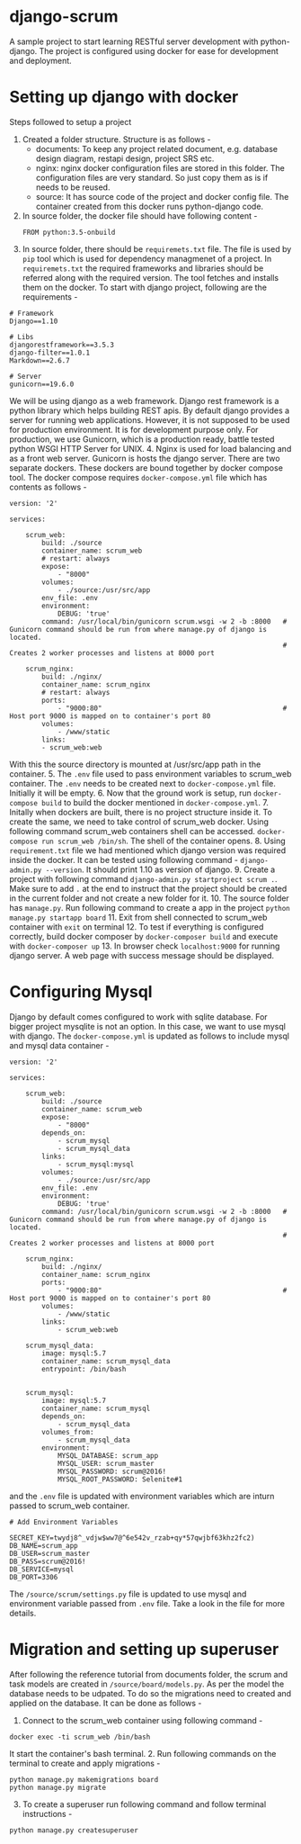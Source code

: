 # django-scrum
A sample project to start learning RESTful server development with python-django. The project is configured using docker for 
ease for development and deployment.

# Setting up django with docker

Steps followed to setup a project
1. Created a folder structure. Structure is as follows - 
    - documents: To keep any project related document, e.g. database design diagram, restapi design, project SRS etc.
    - nginx: nginx docker configuration files are stored in this folder. The configuration files are very standard. So just copy them as is
    if needs to be reused.  
    - source: It has source code of the project and docker config file. The container created from this docker runs python-django code. 
2. In source folder, the docker file should have following content -
    ```
    FROM python:3.5-onbuild
    ```
3. In source folder, there should be `requiremets.txt` file. The file is used by `pip` tool which is used for dependency managmenet of a project.
In `requiremets.txt` the required frameworks and libraries should be referred along with the required version. The tool fetches and installs them 
on the docker. To start with django project, following are the requirements - 
```
# Framework
Django==1.10

# Libs 
djangorestframework==3.5.3
django-filter==1.0.1
Markdown==2.6.7

# Server
gunicorn==19.6.0
```
We will be using django as a web framework. Django rest framework is a python library which helps building REST apis. By default django provides a server
for running web applications. However, it is not supposed to be used for production environment. It is for development purpose only. For production, we 
use Gunicorn, which is a production ready, battle tested python WSGI HTTP Server for UNIX.
4. Nginx is used for load balancing and as a front web server. Gunicorn is hosts the django server. There are two separate dockers. These dockers are
bound together by docker compose tool. The docker compose requires `docker-compose.yml` file which has contents as follows -
```
version: '2'

services:

    scrum_web:
        build: ./source
        container_name: scrum_web 
        # restart: always
        expose:
            - "8000"
        volumes:
            - ./source:/usr/src/app
        env_file: .env
        environment:
            DEBUG: 'true'
        command: /usr/local/bin/gunicorn scrum.wsgi -w 2 -b :8000   # Gunicorn command should be run from where manage.py of django is located.
                                                                    # Creates 2 worker processes and listens at 8000 port

    scrum_nginx:
        build: ./nginx/
        container_name: scrum_nginx
        # restart: always
        ports:
            - "9000:80"                                             # Host port 9000 is mapped on to container's port 80
        volumes:
            - /www/static
        links:
        - scrum_web:web
```
With this the source directory is mounted at /usr/src/app path in the container.
5. The `.env` file used to pass environment variables to scrum_web container. The `.env` needs to be created next to `docker-compose.yml` file. Initially 
it will be empty. 
6. Now that the ground work is setup, run `docker-compose build` to build the docker mentioned in `docker-compose.yml`.
7. Initally when dockers are built, there is no project structure inside it. To create the same, we need to take control of scrum_web docker. Using 
following command scrum_web containers shell can be accessed. 
`docker-compose run scrum_web /bin/sh`. The shell of the container opens. 
8. Using `requirement.txt` file we had mentioned which django version was required inside the docker. It can be tested using following command - 
`django-admin.py --version`. It should print 1.10 as version of django. 
9. Create a project with following command `django-admin.py startproject scrum .`. Make sure to add `.` at the end to instruct that the project should
be created in the current folder and not create a new folder for it. 
10. The source folder has `manage.py`. Run following command to create a app in the project `python manage.py startapp board`
11. Exit from shell connected to scrum_web container with `exit` on terminal
12. To test if everything is configured correctly, build docker composer by `docker-composer build` and execute with `docker-composer up`
13. In browser check `localhost:9000` for running django server. A web page with success message should be displayed.

# Configuring Mysql
Django by default comes configured to work with sqlite database. For bigger project mysqlite is not an option. In this case, we want to use mysql with 
django. The `docker-compose.yml` is updated as follows to include mysql and mysql data container -
```
version: '2'

services:

    scrum_web:
        build: ./source
        container_name: scrum_web 
        expose:
            - "8000"
        depends_on:
            - scrum_mysql
            - scrum_mysql_data
        links:
            - scrum_mysql:mysql
        volumes:
            - ./source:/usr/src/app
        env_file: .env
        environment:
            DEBUG: 'true'
        command: /usr/local/bin/gunicorn scrum.wsgi -w 2 -b :8000   # Gunicorn command should be run from where manage.py of django is located.
                                                                    # Creates 2 worker processes and listens at 8000 port

    scrum_nginx:
        build: ./nginx/
        container_name: scrum_nginx
        ports:
            - "9000:80"                                             # Host port 9000 is mapped on to container's port 80
        volumes:
            - /www/static
        links:
            - scrum_web:web

    scrum_mysql_data:
        image: mysql:5.7
        container_name: scrum_mysql_data
        entrypoint: /bin/bash


    scrum_mysql:
        image: mysql:5.7
        container_name: scrum_mysql
        depends_on:
            - scrum_mysql_data
        volumes_from:
            - scrum_mysql_data
        environment:
            MYSQL_DATABASE: scrum_app
            MYSQL_USER: scrum_master
            MYSQL_PASSWORD: scrum@2016!
            MYSQL_ROOT_PASSWORD: Selenite#1
```
and the `.env` file is updated with environment variables which are inturn passed to scrum_web container. 
```
# Add Environment Variables

SECRET_KEY=twydj8^_vdjw$ww7@^6e542v_rzab+qy*57qwjbf63khz2fc2)
DB_NAME=scrum_app
DB_USER=scrum_master
DB_PASS=scrum@2016!
DB_SERVICE=mysql
DB_PORT=3306
```
The `/source/scrum/settings.py` file is updated to use mysql and environment variable passed from `.env` file. Take a look in the file for more details.


# Migration and setting up superuser
After following the reference tutorial from documents folder, the scrum and task models are created in `/source/board/models.py`. As per the model the 
database needs to be udpated. To do so the migrations need to created and applied on the database. It can be done as follows - 
1. Connect to the scrum_web container using following command - 
```
docker exec -ti scrum_web /bin/bash
``` 
It start the container's bash terminal. 
2. Run following commands on the terminal to create and apply migrations -
```
python manage.py makemigrations board
python manage.py migrate
```
3. To create a superuser run following command and follow terminal instructions -
```
python manage.py createsuperuser
```




